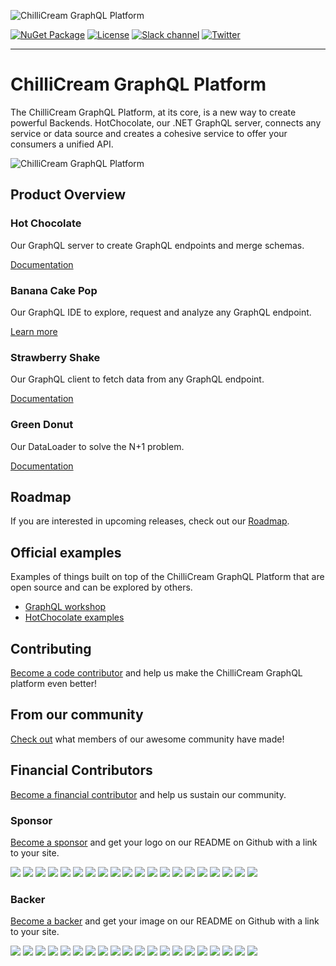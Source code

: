 ![ChilliCream GraphQL Platform](https://chillicream.com/resources/chillicream-graphql-banner.svg)

[![NuGet Package](https://img.shields.io/nuget/v/hotchocolate.svg)](https://www.nuget.org/packages/HotChocolate/) 
[![License](https://img.shields.io/badge/license-MIT-green)](https://github.com/ChilliCream/hotchocolate/blob/main/LICENSE) 
[![Slack channel](https://img.shields.io/badge/join%20the%20community-on%20slack-blue.svg)](http://slack.chillicream.com/) 
[![Twitter](https://img.shields.io/badge/join%20us-on%20twitter-green.svg)](https://twitter.com/chilli_cream)

---

# ChilliCream GraphQL Platform

The ChilliCream GraphQL Platform, at its core, is a new way to create powerful Backends. HotChocolate, our .NET GraphQL server, connects any service or data source and creates a cohesive service to offer your consumers a unified API.

![ChilliCream GraphQL Platform](https://chillicream.com/resources/chillicream-graphql-platform.svg)

## Product Overview

### Hot Chocolate

Our GraphQL server to create GraphQL endpoints and merge schemas.

[Documentation](https://chillicream.com/docs/hotchocolate/)

### Banana Cake Pop

Our GraphQL IDE to explore, request and analyze any GraphQL endpoint.

[Learn more](https://chillicream.com/docs/bananacakepop/)

### Strawberry Shake

Our GraphQL client to fetch data from any GraphQL endpoint.

[Documentation](https://chillicream.com/docs/strawberryshake/)

### Green Donut

Our DataLoader to solve the N+1 problem.

[Documentation](https://chillicream.com/docs/hotchocolate/fetching-data/dataloader/)

## Roadmap

If you are interested in upcoming releases, check out our [Roadmap](https://github.com/ChilliCream/hotchocolate/projects/28).

## Official examples

Examples of things built on top of the ChilliCream GraphQL Platform that are open source and can be explored by others.

- [GraphQL workshop](https://github.com/ChilliCream/graphql-workshop)
- [HotChocolate examples](https://github.com/ChilliCream/hotchocolate-examples)

## Contributing

[Become a code contributor](CONTRIBUTING.md) and help us make the ChilliCream GraphQL platform even better!

## From our community

[Check out](COMMUNITY.md) what members of our awesome community have made!

## Financial Contributors

[Become a financial contributor](https://opencollective.com/chillicream/contribute) and help us sustain our community.

### Sponsor

[Become a sponsor](https://opencollective.com/chillicream#contribute) and get your logo on our README on Github with a link to your site.

<a href="https://opencollective.com/chillicream/sponsor/0/website?requireActive=false" target="_blank" rel="noreferrer noopener"><img src="https://opencollective.com/chillicream/sponsor/0/avatar.svg?requireActive=false"></a>
<a href="https://opencollective.com/chillicream/sponsor/1/website?requireActive=false" target="_blank" rel="noreferrer noopener"><img src="https://opencollective.com/chillicream/sponsor/1/avatar.svg?requireActive=false"></a>
<a href="https://opencollective.com/chillicream/sponsor/2/website?requireActive=false" target="_blank" rel="noreferrer noopener"><img src="https://opencollective.com/chillicream/sponsor/2/avatar.svg?requireActive=false"></a>
<a href="https://opencollective.com/chillicream/sponsor/3/website?requireActive=false" target="_blank" rel="noreferrer noopener"><img src="https://opencollective.com/chillicream/sponsor/3/avatar.svg?requireActive=false"></a>
<a href="https://opencollective.com/chillicream/sponsor/4/website?requireActive=false" target="_blank" rel="noreferrer noopener"><img src="https://opencollective.com/chillicream/sponsor/4/avatar.svg?requireActive=false"></a>
<a href="https://opencollective.com/chillicream/sponsor/5/website?requireActive=false" target="_blank" rel="noreferrer noopener"><img src="https://opencollective.com/chillicream/sponsor/5/avatar.svg?requireActive=false"></a>
<a href="https://opencollective.com/chillicream/sponsor/6/website?requireActive=false" target="_blank" rel="noreferrer noopener"><img src="https://opencollective.com/chillicream/sponsor/6/avatar.svg?requireActive=false"></a>
<a href="https://opencollective.com/chillicream/sponsor/7/website?requireActive=false" target="_blank" rel="noreferrer noopener"><img src="https://opencollective.com/chillicream/sponsor/7/avatar.svg?requireActive=false"></a>
<a href="https://opencollective.com/chillicream/sponsor/8/website?requireActive=false" target="_blank" rel="noreferrer noopener"><img src="https://opencollective.com/chillicream/sponsor/8/avatar.svg?requireActive=false"></a>
<a href="https://opencollective.com/chillicream/sponsor/9/website?requireActive=false" target="_blank" rel="noreferrer noopener"><img src="https://opencollective.com/chillicream/sponsor/9/avatar.svg?requireActive=false"></a>
<a href="https://opencollective.com/chillicream/sponsor/10/website?requireActive=false" target="_blank" rel="noreferrer noopener"><img src="https://opencollective.com/chillicream/sponsor/10/avatar.svg?requireActive=false"></a>
<a href="https://opencollective.com/chillicream/sponsor/11/website?requireActive=false" target="_blank" rel="noreferrer noopener"><img src="https://opencollective.com/chillicream/sponsor/11/avatar.svg?requireActive=false"></a>
<a href="https://opencollective.com/chillicream/sponsor/12/website?requireActive=false" target="_blank" rel="noreferrer noopener"><img src="https://opencollective.com/chillicream/sponsor/12/avatar.svg?requireActive=false"></a>
<a href="https://opencollective.com/chillicream/sponsor/13/website?requireActive=false" target="_blank" rel="noreferrer noopener"><img src="https://opencollective.com/chillicream/sponsor/13/avatar.svg?requireActive=false"></a>
<a href="https://opencollective.com/chillicream/sponsor/14/website?requireActive=false" target="_blank" rel="noreferrer noopener"><img src="https://opencollective.com/chillicream/sponsor/14/avatar.svg?requireActive=false"></a>
<a href="https://opencollective.com/chillicream/sponsor/15/website?requireActive=false" target="_blank" rel="noreferrer noopener"><img src="https://opencollective.com/chillicream/sponsor/15/avatar.svg?requireActive=false"></a>
<a href="https://opencollective.com/chillicream/sponsor/16/website?requireActive=false" target="_blank" rel="noreferrer noopener"><img src="https://opencollective.com/chillicream/sponsor/16/avatar.svg?requireActive=false"></a>
<a href="https://opencollective.com/chillicream/sponsor/17/website?requireActive=false" target="_blank" rel="noreferrer noopener"><img src="https://opencollective.com/chillicream/sponsor/17/avatar.svg?requireActive=false"></a>
<a href="https://opencollective.com/chillicream/sponsor/18/website?requireActive=false" target="_blank" rel="noreferrer noopener"><img src="https://opencollective.com/chillicream/sponsor/18/avatar.svg?requireActive=false"></a>
<a href="https://opencollective.com/chillicream/sponsor/19/website?requireActive=false" target="_blank" rel="noreferrer noopener"><img src="https://opencollective.com/chillicream/sponsor/19/avatar.svg?requireActive=false"></a>

### Backer

[Become a backer](https://opencollective.com/chillicream#contribute) and get your image on our README on Github with a link to your site.

<a href="https://opencollective.com/chillicream/backer/0/website?requireActive=false" target="_blank"  rel="noreferrer noopener"><img src="https://opencollective.com/chillicream/backer/0/avatar.svg?requireActive=false"></a>
<a href="https://opencollective.com/chillicream/backer/1/website?requireActive=false" target="_blank"  rel="noreferrer noopener"><img src="https://opencollective.com/chillicream/backer/1/avatar.svg?requireActive=false"></a>
<a href="https://opencollective.com/chillicream/backer/2/website?requireActive=false" target="_blank"  rel="noreferrer noopener"><img src="https://opencollective.com/chillicream/backer/2/avatar.svg?requireActive=false"></a>
<a href="https://opencollective.com/chillicream/backer/3/website?requireActive=false" target="_blank"  rel="noreferrer noopener"><img src="https://opencollective.com/chillicream/backer/3/avatar.svg?requireActive=false"></a>
<a href="https://opencollective.com/chillicream/backer/4/website?requireActive=false" target="_blank"  rel="noreferrer noopener"><img src="https://opencollective.com/chillicream/backer/4/avatar.svg?requireActive=false"></a>
<a href="https://opencollective.com/chillicream/backer/5/website?requireActive=false" target="_blank"  rel="noreferrer noopener"><img src="https://opencollective.com/chillicream/backer/5/avatar.svg?requireActive=false"></a>
<a href="https://opencollective.com/chillicream/backer/6/website?requireActive=false" target="_blank"  rel="noreferrer noopener"><img src="https://opencollective.com/chillicream/backer/6/avatar.svg?requireActive=false"></a>
<a href="https://opencollective.com/chillicream/backer/7/website?requireActive=false" target="_blank"  rel="noreferrer noopener"><img src="https://opencollective.com/chillicream/backer/7/avatar.svg?requireActive=false"></a>
<a href="https://opencollective.com/chillicream/backer/8/website?requireActive=false" target="_blank"  rel="noreferrer noopener"><img src="https://opencollective.com/chillicream/backer/8/avatar.svg?requireActive=false"></a>
<a href="https://opencollective.com/chillicream/backer/9/website?requireActive=false" target="_blank"  rel="noreferrer noopener"><img src="https://opencollective.com/chillicream/backer/9/avatar.svg?requireActive=false"></a>
<a href="https://opencollective.com/chillicream/backer/10/website?requireActive=false" target="_blank"  rel="noreferrer noopener"><img src="https://opencollective.com/chillicream/backer/10/avatar.svg?requireActive=false"></a>
<a href="https://opencollective.com/chillicream/backer/11/website?requireActive=false" target="_blank"  rel="noreferrer noopener"><img src="https://opencollective.com/chillicream/backer/11/avatar.svg?requireActive=false"></a>
<a href="https://opencollective.com/chillicream/backer/12/website?requireActive=false" target="_blank"  rel="noreferrer noopener"><img src="https://opencollective.com/chillicream/backer/12/avatar.svg?requireActive=false"></a>
<a href="https://opencollective.com/chillicream/backer/13/website?requireActive=false" target="_blank"  rel="noreferrer noopener"><img src="https://opencollective.com/chillicream/backer/13/avatar.svg?requireActive=false"></a>
<a href="https://opencollective.com/chillicream/backer/14/website?requireActive=false" target="_blank"  rel="noreferrer noopener"><img src="https://opencollective.com/chillicream/backer/14/avatar.svg?requireActive=false"></a>
<a href="https://opencollective.com/chillicream/backer/15/website?requireActive=false" target="_blank"  rel="noreferrer noopener"><img src="https://opencollective.com/chillicream/backer/15/avatar.svg?requireActive=false"></a>
<a href="https://opencollective.com/chillicream/backer/16/website?requireActive=false" target="_blank"  rel="noreferrer noopener"><img src="https://opencollective.com/chillicream/backer/16/avatar.svg?requireActive=false"></a>
<a href="https://opencollective.com/chillicream/backer/17/website?requireActive=false" target="_blank"  rel="noreferrer noopener"><img src="https://opencollective.com/chillicream/backer/17/avatar.svg?requireActive=false"></a>
<a href="https://opencollective.com/chillicream/backer/18/website?requireActive=false" target="_blank"  rel="noreferrer noopener"><img src="https://opencollective.com/chillicream/backer/18/avatar.svg?requireActive=false"></a>
<a href="https://opencollective.com/chillicream/backer/19/website?requireActive=false" target="_blank"  rel="noreferrer noopener"><img src="https://opencollective.com/chillicream/backer/19/avatar.svg?requireActive=false"></a>
